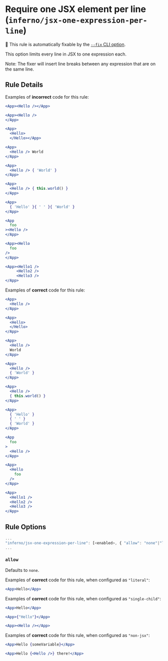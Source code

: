 # Require one JSX element per line (`inferno/jsx-one-expression-per-line`)

🔧 This rule is automatically fixable by the [`--fix` CLI option](https://eslint.org/docs/latest/user-guide/command-line-interface#--fix).

<!-- end auto-generated rule header -->

This option limits every line in JSX to one expression each.

Note: The fixer will insert line breaks between any expression that are on the same line.

## Rule Details

Examples of **incorrect** code for this rule:

```jsx
<App><Hello /></App>

<App><Hello />
</App>

<App>
  <Hello>
  </Hello></App>

<App>
  <Hello /> World
</App>

<App>
  <Hello /> { 'World' }
</App>

<App>
  <Hello /> { this.world() }
</App>

<App>
  { 'Hello' }{ ' ' }{ 'World' }
</App>

<App
  foo
><Hello />
</App>

<App><Hello
  foo
/>
</App>

<App><Hello1 />
     <Hello2 />
     <Hello3 />
</App>
```

Examples of **correct** code for this rule:

```jsx
<App>
  <Hello />
</App>

<App>
  <Hello>
  </Hello>
</App>

<App>
  <Hello />
  World
</App>

<App>
  <Hello />
  { 'World' }
</App>

<App>
  <Hello />
  { this.world() }
</App>

<App>
  { 'Hello' }
  { ' ' }
  { 'World' }
</App>

<App
  foo
>
  <Hello />
</App>

<App>
  <Hello
    foo
  />
</App>

<App>
  <Hello1 />
  <Hello2 />
  <Hello3 />
</App>
```

## Rule Options

```js
...
"inferno/jsx-one-expression-per-line": [<enabled>, { "allow": "none"|"literal"|"single-child" }]
...
```

### `allow`

Defaults to `none`.

Examples of **correct** code for this rule, when configured as `"literal"`:

```jsx
<App>Hello</App>
```

Examples of **correct** code for this rule, when configured as `"single-child"`:

```jsx
<App>Hello</App>

<App>{"Hello"}</App>

<App><Hello /></App>
```

Examples of **correct** code for this rule, when configured as `"non-jsx"`:

```jsx
<App>Hello {someVariable}</App>

<App>Hello {<Hello />} there!</App>
```
